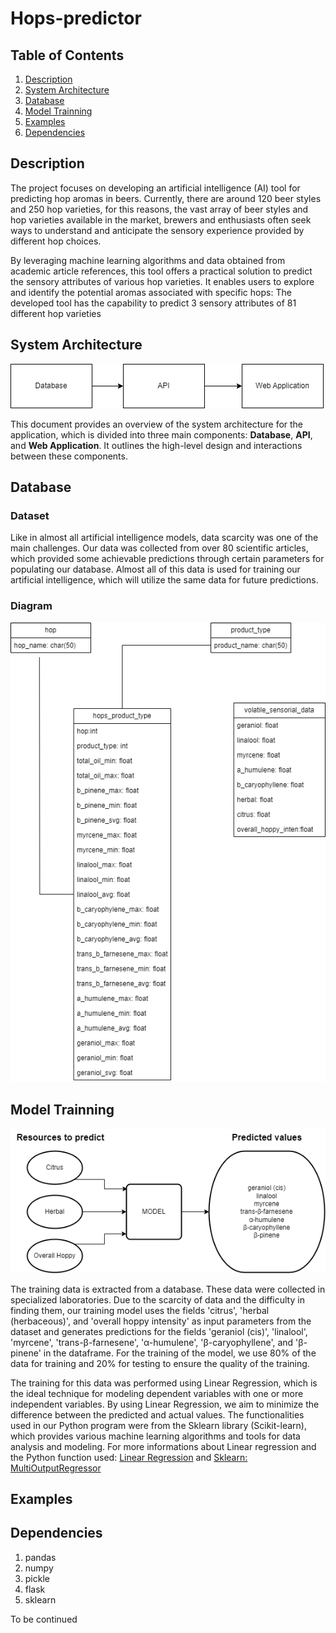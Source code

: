# Hops-predictor

## Table of Contents
1. [Description](#Description)
2. [System Architecture](#System)
3. [Database](#Database)
4. [Model Trainning](#Model)
5. [Examples](#Examples)
6. [Dependencies](#dependencies)




## Description
The project focuses on developing an artificial intelligence (AI) tool for predicting hop aromas in beers. Currently, there are around 120 beer styles and 250 hop varieties, for this reasons, the vast array of beer styles and hop varieties available in the market, brewers and enthusiasts often seek ways to understand and anticipate the sensory experience provided by different hop choices.

By leveraging machine learning algorithms and data obtained from academic article references, this tool offers a practical solution to predict the sensory attributes of various hop varieties. It enables users to explore and identify the potential aromas associated with specific hops: The developed tool has the capability to predict 3 sensory attributes of 81 different hop varieties


## System Architecture


![System architecture schema](img/system-architecture.png)

This document provides an overview of the system architecture for the application, which is divided into three main components: **Database**, **API**, and **Web Application**. It outlines the high-level design and interactions between these components.

## Database
### Dataset
Like in almost all artificial intelligence models, data scarcity was one of the main challenges. Our data was collected from over 80 scientific articles, which provided some achievable predictions through certain parameters for populating our database. Almost all of this data is used for training our artificial intelligence, which will utilize the same data for future predictions.
### Diagram
![Database Diagram](img/databaseDiagram.png)

## Model Trainning

![Model Trainning Diagram](img/Model-sample.png)

The training data is extracted from a database. These data were collected in specialized laboratories. Due to the scarcity of data and the difficulty in finding them, our training model uses the fields 'citrus', 'herbal (herbaceous)', and 'overall hoppy intensity' as input parameters from the dataset and generates predictions for the fields 'geraniol (cis)', 'linalool', 'myrcene', 'trans-β-farnesene', 'α-humulene', 'β-caryophyllene', and 'β-pinene' in the dataframe. For the training of the model, we use 80% of the data for training and 20% for testing to ensure the quality of the training.

The training for this data was performed using Linear Regression, which is the ideal technique for modeling dependent variables with one or more independent variables. By using Linear Regression, we aim to minimize the difference between the predicted and actual values. The functionalities used in our Python program were from the Sklearn library (Scikit-learn), which provides various machine learning algorithms and tools for data analysis and modeling. For more informations about Linear regression and the Python function used: [Linear Regression](https://www.analyticsvidhya.com/blog/2021/10/everything-you-need-to-know-about-linear-regression/) and 
[Sklearn: MultiOutputRegressor](https://scikit-learn.org/stable/modules/generated/sklearn.multioutput.MultiOutputRegressor.html)



## Examples

## Dependencies
1. pandas
2. numpy
3. pickle
4. flask
5. sklearn

To be continued
